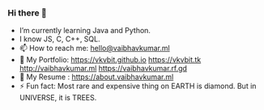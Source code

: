 ### Hi there 👋

-  I’m currently learning Java and Python.
-  I know JS, C, C++, SQL.
- 📫 How to reach me: hello@vaibhavkumar.ml
- 🔗 My Portfolio: https://vkvbit.github.io https://vkvbit.tk http://vaibhavkumar.ml https://vaibhavkumar.rf.gd
- 📄 My Resume : https://about.vaibhavkumar.ml
- ⚡ Fun fact: Most rare and expensive thing on EARTH is diamond. But in UNIVERSE, it is TREES.
